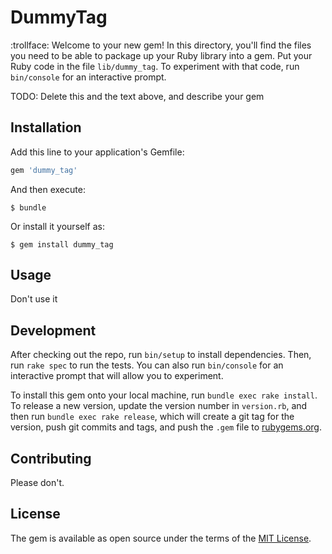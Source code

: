 # DummyTag

:trollface: Welcome to your new gem! In this directory, you'll find the files you need to be able to package up your Ruby library into a gem. Put your Ruby code in the file `lib/dummy_tag`. To experiment with that code, run `bin/console` for an interactive prompt.

TODO: Delete this and the text above, and describe your gem

## Installation

Add this line to your application's Gemfile:

```ruby
gem 'dummy_tag'
```

And then execute:

    $ bundle

Or install it yourself as:

    $ gem install dummy_tag

## Usage

Don't use it

## Development

After checking out the repo, run `bin/setup` to install dependencies. Then, run `rake spec` to run the tests. You can also run `bin/console` for an interactive prompt that will allow you to experiment.

To install this gem onto your local machine, run `bundle exec rake install`. To release a new version, update the version number in `version.rb`, and then run `bundle exec rake release`, which will create a git tag for the version, push git commits and tags, and push the `.gem` file to [rubygems.org](https://rubygems.org).

## Contributing

Please don't.

## License

The gem is available as open source under the terms of the [MIT License](https://opensource.org/licenses/MIT).
